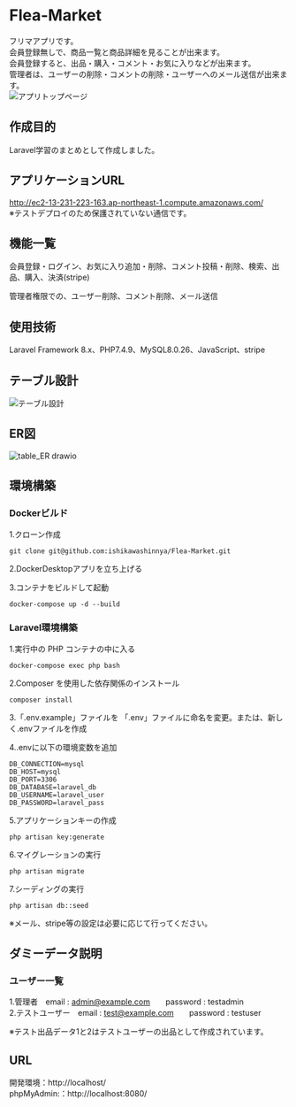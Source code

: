 # Flea-Market
フリマアプリです。  
会員登録無しで、商品一覧と商品詳細を見ることが出来ます。  
会員登録すると、出品・購入・コメント・お気に入りなどが出来ます。  
管理者は、ユーザーの削除・コメントの削除・ユーザーへのメール送信が出来ます。  
![アプリトップページ](https://github.com/user-attachments/assets/a2006232-e4b2-4073-8343-c1e9d1f6e599)

## 作成目的  
Laravel学習のまとめとして作成しました。

## アプリケーションURL
http://ec2-13-231-223-163.ap-northeast-1.compute.amazonaws.com/  
※テストデプロイのため保護されていない通信です。  

## 機能一覧
会員登録・ログイン、お気に入り追加・削除、コメント投稿・削除、検索、出品、購入、決済(stripe)  

管理者権限での、ユーザー削除、コメント削除、メール送信  

## 使用技術
Laravel Framework 8.x、PHP7.4.9、MySQL8.0.26、JavaScript、stripe

## テーブル設計
![テーブル設計](https://github.com/user-attachments/assets/cbaf9c99-7def-432f-96ce-7ec789073a52)

## ER図
![table_ER drawio](https://github.com/user-attachments/assets/004a8fa1-30ca-40e0-8b2a-1b0319a97125)

## 環境構築
### Dockerビルド

  1.クローン作成
  
    git clone git@github.com:ishikawashinnya/Flea-Market.git
  
  2.DockerDesktopアプリを立ち上げる

  3.コンテナをビルドして起動
  
    docker-compose up -d --build

### Laravel環境構築

  1.実行中の PHP コンテナの中に入る
  
    docker-compose exec php bash
  
  2.Composer を使用した依存関係のインストール
  
    composer install
  
  3.「.env.example」ファイルを 「.env」ファイルに命名を変更。または、新しく.envファイルを作成
  
  4..envに以下の環境変数を追加
  
    DB_CONNECTION=mysql
    DB_HOST=mysql
    DB_PORT=3306
    DB_DATABASE=laravel_db
    DB_USERNAME=laravel_user
    DB_PASSWORD=laravel_pass  
    
  5.アプリケーションキーの作成
  
    php artisan key:generate
    
  6.マイグレーションの実行
  
    php artisan migrate

  7.シーディングの実行
  
    php artisan db::seed  

  ※メール、stripe等の設定は必要に応じて行ってください。

## ダミーデータ説明
### ユーザー一覧
1.管理者　email : admin@example.com　　password : testadmin  
2.テストユーザー　email : test@example.com　　password : testuser  
  
※テスト出品データ1と2はテストユーザーの出品として作成されています。  

## URL
開発環境：http://localhost/  
phpMyAdmin:：http://localhost:8080/

